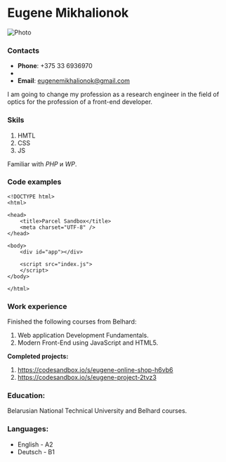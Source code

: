 # Eugene Mikhalionok
![Photo](https://lh3.googleusercontent.com/-hXhD-rk3Lwo/YBsILbNh-iI/AAAAAAAATro/k7AT_I-6dcIv1LcT6xnZk36lqXgMthkdACEwYBhgLKtADAL1OcqzAjddaF4a8sv7rJAHY1uhzkA5CrN_06YifgsBwzF0PR7ZUfrKCxUyXD-z_fks5ZF2krOQPH3xI0VaVUJVdS3UMWs34cW5dN53nLTbeKexlvAKbHop1BWMdAa8DjuxfCaMJcY82V7U5gUn3gSWROzDlcwm3RoJo0zQNItGVOYF4qzsJLZRMbxK4qcSHmC_lltYe9NCSwfF8nV81HJPoML4P3_oNyas47hauv9lQUmUGqLxYpxC3qxdsggkP3IPoz1C4m50IRKRDDUyfOKjqrjFvgAgyZMnBOyAYGUD-KKNuj9OhQwkzY7F153pTjy4A9oClEhpqAm0YAxR1mVYfQPrgAClfeSdEWHppKjC3K8kF-HGJpoyYoqFek1MQf5t9Zg6vlzP7AOMJ7_NoWjxl_alm6hTZ17ckl3Mlb94YzqE6pMrQTtxm9ktPoPWjwQjPeUL0xVaAH3iUklMn-ryLWlxM1vLRXetl-bIE8Sw090j5G1nRlf9L2knDtYu-WdT-tIHp3X9jaZTqy40tsZKVrQ8Av-N7zwr1uYKbGDosVfFMW1iIuN3aIxUh2lcaUGQ-TKSPWVXdYqQBXHnW-5_e28nCpKOE4Gvoq4fh1c8wy-SIggY/w140-h139-p/IMG_20210130_173042.jpg) 

### Contacts

* **Phone**: +375 33 6936970
* 
* **Email**: eugenemikhalionok@gmail.com

I am going to change my profession as a research engineer in the field of optics for the profession of a front-end developer.

### Skils
1. HMTL
2. CSS
3. JS

Familiar with *PHP* и *WP*.

### Code examples

```
<!DOCTYPE html>
<html>

<head>
	<title>Parcel Sandbox</title>
	<meta charset="UTF-8" />
</head>

<body>
	<div id="app"></div>

	<script src="index.js">
	</script>
</body>

</html>
```

### Work experience

Finished the following courses from Belhard:
1. Web application Development Fundamentals.
2. Modern Front-End using JavaScript and HTML5.

**Сompleted projects:**
1. https://codesandbox.io/s/eugene-online-shop-h6vb6
2. https://codesandbox.io/s/eugene-project-2tvz3

### Education: 
Belarusian National Technical University and Belhard courses.

### Languages:
* English - A2
* Deutsch - B1
